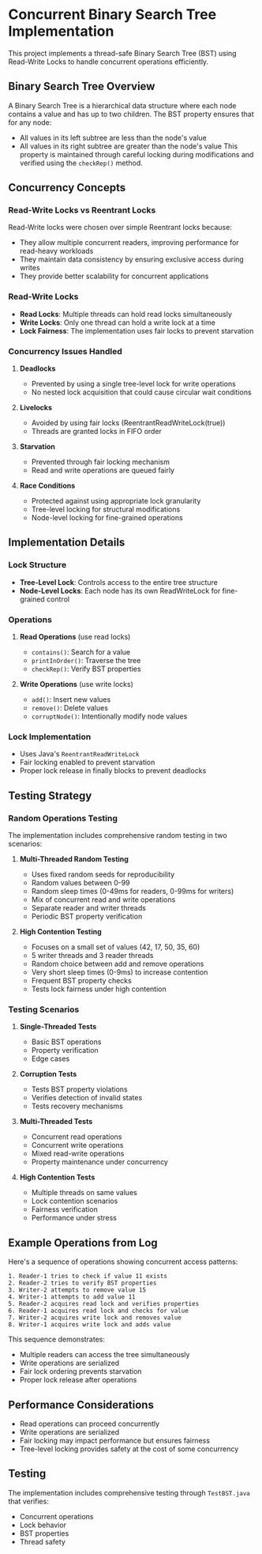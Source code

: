 # Concurrent Binary Search Tree Implementation

This project implements a thread-safe Binary Search Tree (BST) using Read-Write Locks to handle concurrent operations efficiently.

## Binary Search Tree Overview
A Binary Search Tree is a hierarchical data structure where each node contains a value and has up to two children. The BST property ensures that for any node:
- All values in its left subtree are less than the node's value
- All values in its right subtree are greater than the node's value
This property is maintained through careful locking during modifications and verified using the `checkRep()` method.

## Concurrency Concepts

### Read-Write Locks vs Reentrant Locks
Read-Write locks were chosen over simple Reentrant locks because:
- They allow multiple concurrent readers, improving performance for read-heavy workloads
- They maintain data consistency by ensuring exclusive access during writes
- They provide better scalability for concurrent applications

### Read-Write Locks
- **Read Locks**: Multiple threads can hold read locks simultaneously
- **Write Locks**: Only one thread can hold a write lock at a time
- **Lock Fairness**: The implementation uses fair locks to prevent starvation

### Concurrency Issues Handled

1. **Deadlocks**
   - Prevented by using a single tree-level lock for write operations
   - No nested lock acquisition that could cause circular wait conditions

2. **Livelocks**
   - Avoided by using fair locks (ReentrantReadWriteLock(true))
   - Threads are granted locks in FIFO order

3. **Starvation**
   - Prevented through fair locking mechanism
   - Read and write operations are queued fairly

4. **Race Conditions**
   - Protected against using appropriate lock granularity
   - Tree-level locking for structural modifications
   - Node-level locking for fine-grained operations

## Implementation Details

### Lock Structure
- **Tree-Level Lock**: Controls access to the entire tree structure
- **Node-Level Locks**: Each node has its own ReadWriteLock for fine-grained control

### Operations

1. **Read Operations** (use read locks)
   - `contains()`: Search for a value
   - `printInOrder()`: Traverse the tree
   - `checkRep()`: Verify BST properties

2. **Write Operations** (use write locks)
   - `add()`: Insert new values
   - `remove()`: Delete values
   - `corruptNode()`: Intentionally modify node values

### Lock Implementation
- Uses Java's `ReentrantReadWriteLock`
- Fair locking enabled to prevent starvation
- Proper lock release in finally blocks to prevent deadlocks

## Testing Strategy

### Random Operations Testing
The implementation includes comprehensive random testing in two scenarios:

1. **Multi-Threaded Random Testing**
   - Uses fixed random seeds for reproducibility
   - Random values between 0-99
   - Random sleep times (0-49ms for readers, 0-99ms for writers)
   - Mix of concurrent read and write operations
   - Separate reader and writer threads
   - Periodic BST property verification

2. **High Contention Testing**
   - Focuses on a small set of values (42, 17, 50, 35, 60)
   - 5 writer threads and 3 reader threads
   - Random choice between add and remove operations
   - Very short sleep times (0-9ms) to increase contention
   - Frequent BST property checks
   - Tests lock fairness under high contention

### Testing Scenarios

1. **Single-Threaded Tests**
   - Basic BST operations
   - Property verification
   - Edge cases

2. **Corruption Tests**
   - Tests BST property violations
   - Verifies detection of invalid states
   - Tests recovery mechanisms

3. **Multi-Threaded Tests**
   - Concurrent read operations
   - Concurrent write operations
   - Mixed read-write operations
   - Property maintenance under concurrency

4. **High Contention Tests**
   - Multiple threads on same values
   - Lock contention scenarios
   - Fairness verification
   - Performance under stress

## Example Operations from Log

Here's a sequence of operations showing concurrent access patterns:

```
1. Reader-1 tries to check if value 11 exists
2. Reader-2 tries to verify BST properties
3. Writer-2 attempts to remove value 15
4. Writer-1 attempts to add value 11
5. Reader-2 acquires read lock and verifies properties
6. Reader-1 acquires read lock and checks for value
7. Writer-2 acquires write lock and removes value
8. Writer-1 acquires write lock and adds value
```

This sequence demonstrates:
- Multiple readers can access the tree simultaneously
- Write operations are serialized
- Fair lock ordering prevents starvation
- Proper lock release after operations

## Performance Considerations
- Read operations can proceed concurrently
- Write operations are serialized
- Fair locking may impact performance but ensures fairness
- Tree-level locking provides safety at the cost of some concurrency

## Testing
The implementation includes comprehensive testing through `TestBST.java` that verifies:
- Concurrent operations
- Lock behavior
- BST properties
- Thread safety 